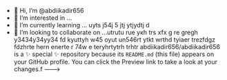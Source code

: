 - 👋 Hi, I’m @abdiikadir656
- 👀 I’m interested in ...
- 🌱 I’m currently learning ... uyts j54j 5 jtj ytjydtj d
- 💞️ I’m looking to collaborate on ...utrutu ruе укh trs xfx g re gregh y3434y34yy34  fd kyuttyh w45  oyut
un546rt ytkt  wrthd tyiaer trezfdgz fdzhrte hern enerte r 74w e teryhrtytrh trhtr
abdiikadir656/abdiikadir656 is a ✨ special ✨ repository because its `README.md` (this file) appears on your GitHub profile.
You can click the Preview link to take a look at your changes.f
--->
